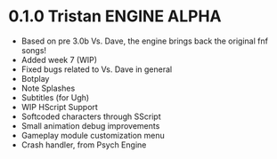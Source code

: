 # 0.1.0 Tristan ENGINE ALPHA
- Based on pre 3.0b Vs. Dave, the engine brings back the original fnf songs!
- Added week 7 (WIP)
- Fixed bugs related to Vs. Dave in general
- Botplay
- Note Splashes
- Subtitles (for Ugh)
- WIP HScript Support
- Softcoded characters through SScript
- Small animation debug improvements
- Gameplay module customization menu
- Crash handler, from Psych Engine
